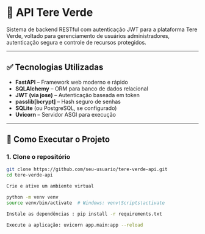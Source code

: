 # 🌱 API Tere Verde

Sistema de backend RESTful com autenticação JWT para a plataforma Tere Verde, voltado para gerenciamento de usuários administradores, autenticação segura e controle de recursos protegidos.

---

## ✅ Tecnologias Utilizadas

- **FastAPI** – Framework web moderno e rápido
- **SQLAlchemy** – ORM para banco de dados relacional
- **JWT (via jose)** – Autenticação baseada em token
- **passlib[bcrypt]** – Hash seguro de senhas
- **SQLite** (ou PostgreSQL, se configurado)
- **Uvicorn** – Servidor ASGI para execução

---

## 🚀 Como Executar o Projeto

### 1. Clone o repositório

```bash
git clone https://github.com/seu-usuario/tere-verde-api.git
cd tere-verde-api

Crie e ative um ambiente virtual

python -m venv venv
source venv/bin/activate  # Windows: venv\Scripts\activate

Instale as dependências : pip install -r requirements.txt

Execute a aplicação: uvicorn app.main:app --reload



